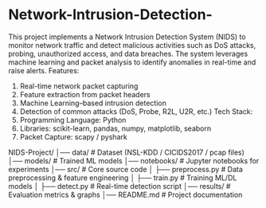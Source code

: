 # Network-Intrusion-Detection-
This project implements a Network Intrusion Detection System (NIDS) to monitor network traffic and detect malicious activities such as DoS attacks, probing, unauthorized access, and data breaches. The system leverages machine learning and packet analysis to identify anomalies in real-time and raise alerts.
Features:
1. Real-time network packet capturing
2. Feature extraction from packet headers
3. Machine Learning–based intrusion detection
4. Detection of common attacks (DoS, Probe, R2L, U2R, etc.)
Tech Stack:
1. Programming Language: Python
2. Libraries: scikit-learn, pandas, numpy, matplotlib, seaborn
3. Packet Capture: scapy / pyshark

NIDS-Project/
│── data/                 # Dataset (NSL-KDD / CICIDS2017 / pcap files)
│── models/               # Trained ML models
│── notebooks/            # Jupyter notebooks for experiments
│── src/                  # Core source code
│   ├── preprocess.py     # Data preprocessing & feature engineering
│   ├── train.py          # Training ML/DL models
│   ├── detect.py         # Real-time detection script
│── results/              # Evaluation metrics & graphs
│── README.md             # Project documentation
